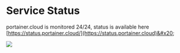 # Service Status

portainer.cloud is monitored 24/24, status is available here [https://status.portainer.cloud/](https://status.portainer.cloud)&#x20;

![](<.gitbook/assets/Capture d’écran 2021-12-10 à 17.43.37.png>)
